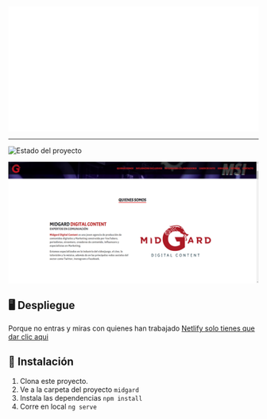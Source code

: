 <p align='center'>
    <img align=center src='./src/assets/logos/midgard-logo-white.png' alt='midgard Logotipo' />
<p/>

---

![Estado del proyecto](https://img.shields.io/badge/ESTADO-%20COMPLETO-green)

<p align='center'>
    <img  width=800 align=center src='./src/assets/readme.png' alt='PokeApi web' />
<p/>

## 🖥️ Despliegue

Porque no entras y miras con quienes han trabajado [Netlify solo tienes que dar clic aqui](https://midgard-digital.netlify.app/)

## 🚀 Instalación

1. Clona este proyecto.
2. Ve a la carpeta del proyecto
   `midgard`
3. Instala las dependencias
   `npm install`
4. Corre en local
   `ng serve`
